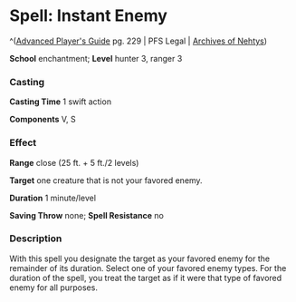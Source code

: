 # Spell: Instant Enemy

^([Advanced Player's Guide][ss-instant-enemy] pg. 229 | PFS Legal | [Archives of Nehtys][sn-instant-enemy])

**School** enchantment; **Level** hunter 3, ranger 3

### Casting

**Casting Time** 1 swift action

**Components** V, S

### Effect

**Range** close (25 ft. + 5 ft./2 levels)

**Target** one creature that is not your favored enemy.

**Duration** 1 minute/level

**Saving Throw** none; **Spell Resistance** no

### Description

With this spell you designate the target as your favored enemy for the remainder of its duration. Select one of your favored enemy types. For the duration of the spell, you treat the target as if it were that type of favored enemy for all purposes.

[ss-instant-enemy]: http://paizo.com/pathfinderRPG/v57
[sn-instant-enemy]: http://www.archivesofnethys.com/SpellDisplay.aspx?ItemName=Instant%20Enemy